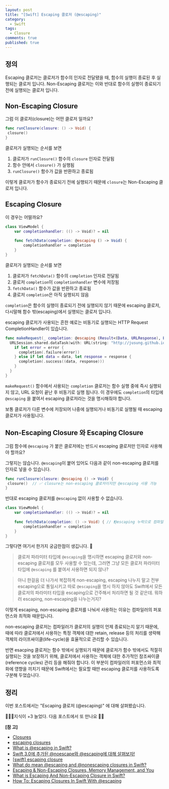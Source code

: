 ```yaml
---
layout: post
title: "[Swift] Escaping 클로저 (@escaping)"
category:
  - Swift
tags:
  - Closure
comments: true
published: true
---
```


## 정의
Escaping 클로저는 클로저가 함수의 인자로 전달됐을 때, 함수의 실행이 종료된 후 실행되는 클로저 입니다. Non-Escaping 클로저는 이와 반대로 함수의 실행이 종료되기 전에 실행되는 클로저 입니다.

## Non-Escaping Closure 
그럼 이 클로저(closure)는 어떤 클로저 일까요?

```swift
func runClosure(closure: () -> Void) {
 closure()
}
```

클로저가 실행되는 순서를 보면

1. 클로저가 `runClosure()` 함수의 `closure` 인자로 전달됨
2. 함수 안에서 `closure()` 가 실행됨
3. `runClosure()` 함수가 값을 반환하고 종료됨

이렇게 클로저가 함수가 종료되기 전에 실행되기 때문에 `closure`는 Non-Escaping 클로저 입니다.

## Escaping Closure
이 경우는 어떨까요?

```swift
class ViewModel {
    var completionhandler: (() -> Void)? = nil
    
    func fetchData(completion: @escaping () -> Void) {
        completionhandler = completion
    }
}
```

클로저가 실행되는 순서를 보면

1. 클로저가 `fetchData()` 함수의 `completion` 인자로 전달됨
2. 클로저 `completion`이 `completionhandler` 변수에 저장됨
3. `fetchData()` 함수가 값을 반환하고 종료됨
4. 클로저 `completion`은 아직 실행되지 않음  

`completion`은 함수의 실행이 종료되기 전에 실행되지 않기 때문에 escaping 클로저, 다시말해 함수 밖(escaping)에서 실행되는 클로저 입니다. 

escaping 클로저가 사용되는 흔한 예로는 비동기로 실행되는 HTTP Request CompletionHandler이 있습니다.

```swift
func makeRequest(_ completion: @escaping (Result<(Data, URLResponse), Error>) -> Void) {
  URLSession.shared.dataTask(with: URL(string: "http://jusung.github.io/")!) { data, response, error in
    if let error = error {
      completion(.failure(error))
    } else if let data = data, let response = response {
      completion(.success((data, response)))
    }
  }
}
```

`makeRequest()` 함수에서 사용되는 `completion` 클로저는 함수 실행 중에 즉시 실행되지 않고, URL 요청이 끝난 후 비동기로 실행 됩니다. 이 경우에도 `completion`의 타입에 `@escaping` 을 붙여서 escaping 클로저라는 것을 명시해줘야 합니다.

보통 클로저가 다른 변수에 저장되어 나중에 실행되거나 비동기로 실행될 때 escaping 클로저가 사용됩니다.

## Non-Escaping Closure 와 Escaping Closure
그럼 함수에 `@escaping` 가 붙은 클로저에는 반드시 escaping 클로저만 인자로 사용해야 할까요?

그렇지는 않습니다. `@escaping`이 붙어 있어도  다음과 같이 non-escaping  클로저를 인자로 넣을 수 있습니다.

```swift
func runClosure(closure: @escaping () -> Void) {
 closure()  // ✅ closure는 non-escaping 클로저이지만 @escaping 사용 가능
}
```

반대로 escaping 클로저를 `@escaping` 없이 사용할 수 없습니다.

```swift
class ViewModel {
    var completionhandler: (() -> Void)? = nil
    
    func fetchData(completion: () -> Void) { // ❗️@escaping 누락으로 컴파일 에러 발생!
        completionhandler = completion
    }
}
```

그렇다면 여기서 한가지 궁금한점이 생깁니다. 🤔

> 클로저 파라미터 타입에 `@escaping`을 명시하면 escaping 클로저와 non-escaping 클로저를 모두 사용할 수 있는데, 그러면 그냥 모든 클로저 파라미터 타입에 `@escaping` 를 붙여서 사용하면 되지 않나?

> 아니 한걸음 더 나가서 복잡하게 non-escaping, escaping 나누지 말고 전부 escaping으로 통일시키고 따로 `@escaping`을 명시 하지 않아도 Swift에서 모든 클로저의 파라미터 타입을 escaping으로 간주해서 처리하면 될 것 같은데. 뭐하러 escaping, non-escaping을 나누는거지?

이렇게 escaping, non-escaping 클로저를 나눠서 사용하는 이유는 컴파일러의 퍼포먼스와 최적화 때문입니다. 

non-escaping 클로저는 컴파일러가 클로저의 실행이 언제 종료되는지 알기 때문에, 때에 따라 클로저에서 사용하는 특정 객체에 대한 retain, release 등의 처리를 생략해 객체의 라이프싸이클(life-cycle)을 효율적으로 관리할 수 있습니다.

반면 esacping 클로저는 함수 밖에서 실행되기 때문에 클로저가 함수 밖에서도 적절히 실행되는 것을 보장하기 위해, 클로저에서 사용하는 객체에 대한 추가적인 참조싸이클(reference cycles) 관리 등을 해줘야 합니다. 이 부분이 컴파일러의 퍼포먼스와 최적화에 영향을 끼치기 때문에 Swift에서는 필요할 때만 escaping 클로저를 사용하도록 구분해 두었습니다.

## 정리
이번 포스트에서는 "Escaping 클로저 (@escaping)" 에 대해 살펴봤습니다.

👨🏻‍💻지식이 +3 늘었다. 다음 포스트에서 또 만나요 🚀😄

**[참 고]**

- [Closures](https://docs.swift.org/swift-book/LanguageGuide/Closures.html)
- [escaping closures](https://developer.apple.com/forums/thread/71633)
- [What is @escaping in Swift?](https://www.donnywals.com/what-is-escaping-in-swift/)
- [Swift 3.0에 추가된 @noescape와 @escaping에 대해 살펴보자!](http://papasmf.blogspot.com/2016/12/swift-30-noescape-escaping.html)
- [[swift] escaping closure](https://jintaewoo.tistory.com/41)
- [What do mean @escaping and @nonescaping closures in Swift?](https://medium.com/swiftcommmunity/what-do-mean-escaping-and-nonescaping-closures-in-swift-d404d721f39d)
- [Escaping & Non-Escaping Closures, Memory Management, and You](https://buildingvts.com/escaping-non-escaping-closures-memory-management-and-you-cb936c60a9d1)
- [What is Escaping And Non-Escaping Closure in Swift?](https://www.c-sharpcorner.com/article/what-is-escaping-and-non-escaping-closure-in-swift/)
- [How To: Escaping Closures In Swift With @escaping](https://learnappmaking.com/escaping-closures-swift/)
